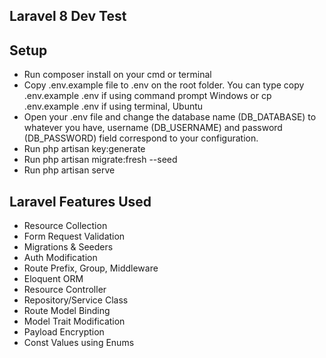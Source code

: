 ## Laravel 8 Dev Test

## Setup
- Run composer install on your cmd or terminal
- Copy .env.example file to .env on the root folder. You can type copy .env.example .env if using command prompt Windows or cp .env.example .env if using terminal, Ubuntu
- Open your .env file and change the database name (DB_DATABASE) to whatever you have, username (DB_USERNAME) and password (DB_PASSWORD) field correspond to your configuration.
- Run php artisan key:generate
- Run php artisan migrate:fresh --seed
- Run php artisan serve

## Laravel Features Used
- Resource Collection
- Form Request Validation
- Migrations & Seeders
- Auth Modification
- Route Prefix, Group, Middleware
- Eloquent ORM
- Resource Controller
- Repository/Service Class
- Route Model Binding
- Model Trait Modification
- Payload Encryption
- Const Values using Enums